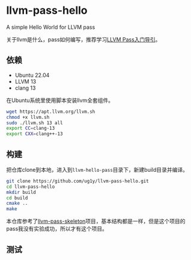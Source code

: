 # llvm-pass-hello

A simple Hello World for LLVM pass

关于llvm是什么，pass如何编写，推荐学习[LLVM Pass入门导引](https://zhuanlan.zhihu.com/p/122522485)。

## 依赖

- Ubuntu 22.04
- LLVM 13
- clang 13

在Ubuntu系统里使用脚本安装llvm全套组件。
```bash
wget https://apt.llvm.org/llvm.sh
chmod +x llvm.sh
sudo ./llvm.sh 13 all
export CC=clang-13
export CXX=clang++-13
```

## 构建

把仓库clone到本地，进入到`llvm-hello-pass`目录下，新建build目录并编译。
```bash
git clone https://github.com/ug1y/llvm-pass-hello.git
cd llvm-pass-hello
mkdir build
cd build
cmake ..
make
```

本仓库参考了[llvm-pass-skeleton](https://github.com/sampsyo/llvm-pass-skeleton)项目，基本结构都是一样，但是这个项目的pass我没有实验成功，所以才有这个项目。

## 测试

